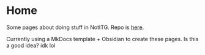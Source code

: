 # Home

Some pages about doing stuff in NotITG. Repo is [here](https://github.com/som1sezhi/notitg-pages).

Currently using a MkDocs template + Obsidian to create these pages. Is this a good idea? idk lol
